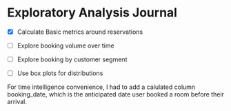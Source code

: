 # Exploratory Analysis Journal

- [x] Calculate Basic metrics around reservations
- [ ] Explore booking volume over time
- [ ] Explore booking by customer segment
- [ ] Use box plots for distributions


For time intelligence convenience, I had to add a calulated column booking_date, which is the anticipated date user booked a room before their arrival. 
 

